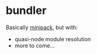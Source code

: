 # bundler

Basically [minipack](https://github.com/ronami/minipack), but with:

* quasi-node module resolution
* more to come...
